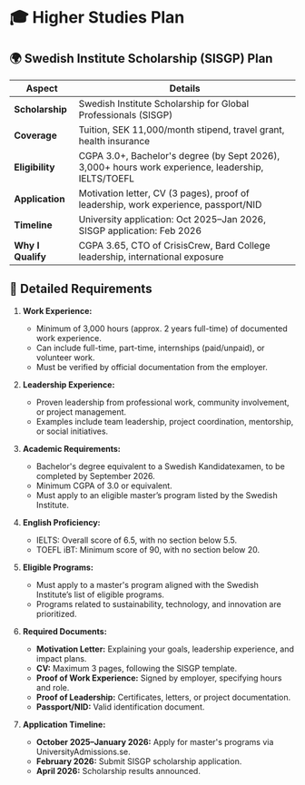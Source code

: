 
# 🎓 Higher Studies Plan

## 🌍 Swedish Institute Scholarship (SISGP) Plan

| **Aspect**        | **Details**                                                                         |
| ----------------- | ----------------------------------------------------------------------------------- |
| **Scholarship**   | Swedish Institute Scholarship for Global Professionals (SISGP)                      |
| **Coverage**      | Tuition, SEK 11,000/month stipend, travel grant, health insurance                   |
| **Eligibility**   | CGPA 3.0+, Bachelor's degree (by Sept 2026), 3,000+ hours work experience, leadership, IELTS/TOEFL |
| **Application**   | Motivation letter, CV (3 pages), proof of leadership, work experience, passport/NID |
| **Timeline**      | University application: Oct 2025–Jan 2026, SISGP application: Feb 2026              |
| **Why I Qualify** | CGPA 3.65, CTO of CrisisCrew, Bard College leadership, international exposure       |

## 📑 Detailed Requirements

1. **Work Experience:**
   - Minimum of 3,000 hours (approx. 2 years full-time) of documented work experience.
   - Can include full-time, part-time, internships (paid/unpaid), or volunteer work.
   - Must be verified by official documentation from the employer.

2. **Leadership Experience:**
   - Proven leadership from professional work, community involvement, or project management.
   - Examples include team leadership, project coordination, mentorship, or social initiatives.

3. **Academic Requirements:**
   - Bachelor's degree equivalent to a Swedish Kandidatexamen, to be completed by September 2026.
   - Minimum CGPA of 3.0 or equivalent.
   - Must apply to an eligible master’s program listed by the Swedish Institute.

4. **English Proficiency:**
   - IELTS: Overall score of 6.5, with no section below 5.5.
   - TOEFL iBT: Minimum score of 90, with no section below 20.

5. **Eligible Programs:**
   - Must apply to a master's program aligned with the Swedish Institute’s list of eligible programs.
   - Programs related to sustainability, technology, and innovation are prioritized.

6. **Required Documents:**
   - **Motivation Letter:** Explaining your goals, leadership experience, and impact plans.
   - **CV:** Maximum 3 pages, following the SISGP template.
   - **Proof of Work Experience:** Signed by employer, specifying hours and role.
   - **Proof of Leadership:** Certificates, letters, or project documentation.
   - **Passport/NID:** Valid identification document.

7. **Application Timeline:**
   - **October 2025–January 2026:** Apply for master's programs via UniversityAdmissions.se.
   - **February 2026:** Submit SISGP scholarship application.
   - **April 2026:** Scholarship results announced.
